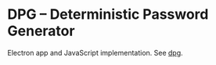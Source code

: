 # DPG – Deterministic Password Generator

Electron app and JavaScript implementation. See [dpg](https://github.com/62726164/dpg).
